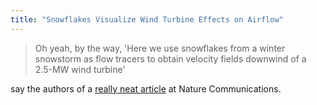 ```yaml
---
title: "Snowflakes Visualize Wind Turbine Effects on Airflow"
---
```



> Oh yeah, by the way, 'Here we use snowflakes from a winter snowstorm as flow tracers to obtain velocity fields downwind of a 2.5-MW wind turbine'

 say the authors of a <a href="http://www.nature.com/ncomms/2014/140624/ncomms5216/full/ncomms5216.html?WT.ec_id=NCOMMS-20140625" target="_blank">really neat article</a> at Nature Communications. 
